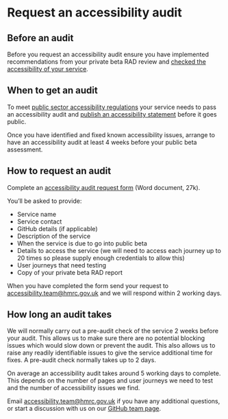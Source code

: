 # Request an accessibility audit

## Before an audit

Before you request an accessibility audit ensure you have implemented recommendations from your  private beta RAD review and [checked the accessibility of your service](check-your-services-accessibility-before-you-get-an-audit.md).

## When to get an audit

To meet [public sector accessibility regulations](https://www.gov.uk/guidance/accessibility-requirements-for-public-sector-websites-and-apps) your service needs to pass an accessibility audit and [publish an accessibility statement](publish-an-accessibility-statement-before-your-service-goes-public.md) before it goes public.

Once you have identified and fixed known accessibility issues, arrange to have an accessibility audit at least 4 weeks before your public beta assessment.

## How to request an audit

Complete an [accessibility audit request form](https://github.com/hmrc/accessibility/blob/master/docs/hmrc-accessibility-audit-request.docx?raw=true) (Word document, 27k).

You’ll be asked to provide:

- Service name
- Service contact
- GitHub details (if applicable)
- Description of the service
- When the service is due to go into public beta
- Details to access the service (we will need to access each journey up to 20 times so please supply enough credentials to allow this)
- User journeys that need testing
- Copy of your private beta RAD report

When you have completed the form send your request to <accessibility.team@hmrc.gov.uk> and we will respond within 2 working days.

## How long an audit takes

We will normally carry out a pre-audit check of the service 2 weeks before your audit. This allows us to make sure there are no potential blocking issues which would slow down or prevent the audit. This also allows us to raise any readily identifiable issues to give the service additional time for fixes. A pre-audit check normally takes up to 2 days.

On average  an accessibility audit takes around 5 working days to complete. This depends on the number of pages and user journeys we need to test and the number of accessibility issues we find.

Email <accessibility.team@hmrc.gov.uk> if you have any additional questions, or start a discussion with us on our [GitHub team page](https://github.com/orgs/hmrc/teams/disc).
